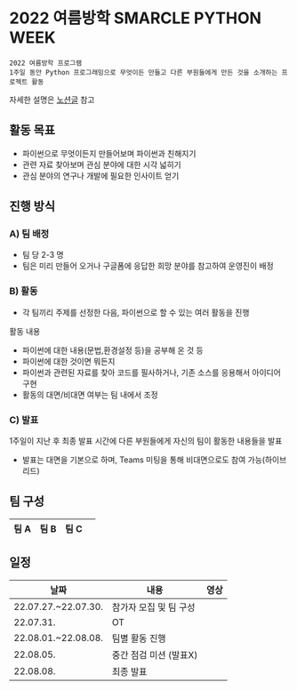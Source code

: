 # 2022 여름방학 SMARCLE PYTHON WEEK
```
2022 여름방학 프로그램
1주일 동안 Python 프로그래밍으로 무엇이든 만들고 다른 부원들에게 만든 것을 소개하는 프로젝트 활동
```

자세한 설명은 [노션글](https://www.notion.so/smarcle/2022-Python-Week-796722b2b14f42538e6aaa5675efea04) 참고


## 활동 목표
* 파이썬으로 무엇이든지 만들어보며 파이썬과 친해지기
* 관련 자료 찾아보며 관심 분야에 대한 시각 넓히기
* 관심 분야의 연구나 개발에 필요한 인사이트 얻기

## 진행 방식

### A) 팀 배정

- 팀 당 2-3 명
- 팀은 미리 만들어 오거나 구글폼에 응답한 희망 분야를 참고하여 운영진이 배정

### B) 활동

- 각 팀끼리 주제를 선정한 다음, 파이썬으로 할 수 있는 여러 활동을 진행

활동 내용 

- 파이썬에 대한 내용(문법,환경설정 등)을 공부해 온 것 등
- 파이썬에 대한 것이면 뭐든지
- 파이썬과 관련된 자료를 찾아 코드를 필사하거나, 기존 소스를 응용해서 아이디어 구현
- 활동의 대면/비대면 여부는 팀 내에서 조정

### C) 발표

1주일이 지난 후 최종 발표 시간에 다른 부원들에게 자신의 팀이 활동한 내용들을 발표

* 발표는 대면을 기본으로 하며, Teams 미팅을 통해 비대면으로도 참여 가능(하이브리드)

## 팀 구성

|팀 A|팀 B|팀 C||
|------|---|---|---|

## 일정

|날짜|내용|영상|
|------|---|---|
|22.07.27.~22.07.30.|참가자 모집 및 팀 구성||
|22.07.31.|OT||
|22.08.01.~22.08.08.|팀별 활동 진행||
|22.08.05.|중간 점검 미션 (발표X)||
|22.08.08.|최종 발표||
